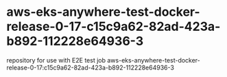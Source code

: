 # aws-eks-anywhere-test-docker-release-0-17-c15c9a62-82ad-423a-b892-112228e64936-3
repository for use with E2E test job aws-eks-anywhere-test-docker-release-0-17:c15c9a62-82ad-423a-b892-112228e64936-3
